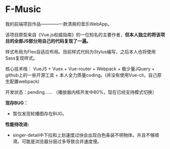 # F-Music
我的前端项目作品————一款清爽的音乐WebApp。

该项目原型来自《Vue.js权威指南》的一位知名的主要作者，**但本人独立的将该项目的全部JS部分用自己的代码复现了一遍。**

样式布局为Flex自适应布局。目前样式代码为Stylus编写，之后本人也将使用Sass复现样式。

核心技术栈： VueJS + Vuex + Vue-router + Webpack + 极少量JQuery + github上的一些开源工具 + 本人全力质量coding。(并没有使用Vue-cli，自己原生配置webpack)

开发状态：pending...... （播放器内核开发中80%，现在已经支持模式切换）

**现存BUG：**

* 暂仅发现轮播图存在BUG。

**性能待改进:**

* singer-detail中下拉和上划速度过快会出现白色条装不明物体。并且不够顺滑。可能是浏览器分层过多导致合并速度慢。
